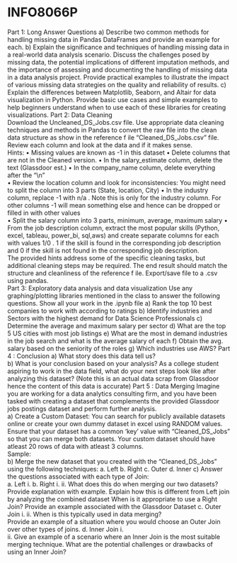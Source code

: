 # INFO8066P
Part 1: Long Answer Questions 
a) Describe two common methods for handling missing data in Pandas DataFrames and 
provide an example for each. 
b) Explain the significance and techniques of handling missing data in a real-world data 
analysis scenario. Discuss the challenges posed by missing data, the potential implications 
of different imputation methods, and the importance of assessing and documenting the 
handling of missing data in a data analysis project. Provide practical examples to illustrate 
the impact of various missing data strategies on the quality and reliability of results. 
c) Explain the differences between Matplotlib, Seaborn, and Altair for data visualization in 
Python. Provide basic use cases and simple examples to help beginners understand when 
to use each of these libraries for creating visualizations. 
Part 2: Data Cleaning  
Download the Uncleaned_DS_Jobs.csv file. Use appropriate data cleaning techniques and 
methods in Pandas to convert the raw file into the clean data structure as show in the reference 
f
 ile “Cleaned_DS_Jobs.csv” file.  Review each column and look at the data and if it makes sense.  
Hints: 
• Missing values are known as -1 in this dataset 
• Delete columns that are not in the Cleaned version. 
• In the salary_estimate column, delete the text (Glassdoor est.) 
• In the company_name column, delete everything after the “\n”  
• Review the location column and look for inconsistencies: You might need to split the 
column into 3 parts (State, location, City) 
• In the industry column, replace -1 with n/a . Note this is only for the industry column. For 
other columns -1 will mean something else and hence can be dropped or filled in with 
other values  
• Split the salary column into 3 parts, minimum, average, maximum salary 
• From the job description column, extract the most popular skills (Python, excel, tableau, 
power_bi, sql,aws) and create separate columns for each with values 1/0 . 1 if the skill is 
found in the corresponding job description and 0 if the skill is not found in the 
corresponding job description.  
The provided hints address some of the specific cleaning tasks, but additional cleaning steps 
may be required. The end result should match the structure and cleanliness of the reference 
f
 ile. 
Export/save file to a .csv using pandas.  
Part 3: Exploratory data analysis and data visualization 
Use any graphing/plotting libraries mentioned in the class to answer the following questions. 
Show all your work in the .ipynb file 
a) Rank the top 10 best companies to work with according to ratings 
b) Identify industries and Sectors with the highest demand for Data Science Professionals 
c) Determine the average and maximum salary per sector 
d) What are the top 5 US cities with most job listings 
e) What are the most in demand industries in the job search and what is the average salary 
of each 
f) 
Obtain the avg. salary based on the seniority of the roles 
g) Which industries use AWS? 
Part 4 : Conclusion 
a) What story does this data tell us?  
b) What is your conclusion based on your analysis? As a college student aspiring to work in 
the data field, what do your next steps look like after analyzing this dataset? (Note this is 
an actual data scrap from Glassdoor hence the content of this data is accurate) 
Part 5 : Data Merging 
Imagine you are working for a data analytics consulting firm, and you have been tasked with 
creating a dataset that complements the provided Glassdoor jobs postings dataset and perform 
further analysis.  
a) Create a Custom Dataset: You can search for publicly available datasets online or create 
your own dummy dataset in excel using RANDOM values. Ensure that your dataset has a 
common ‘key’ value with “Cleaned_DS_Jobs” so that you can merge both datasets. Your 
custom dataset should have atleast 20 rows of data with atleast 3 columns.  
Sample:  
b) Merge the new dataset that you created with the “Cleaned_DS_Jobs” using the following 
techniques: 
a. Left 
b. Right 
c. Outer 
d. Inner 
c) Answer the questions associated with each type of Join:  
a. Left 
i. 
b. Right 
i. 
ii. 
What does this do when merging our two datasets? Provide explanation 
with example. 
Explain how this is different from Left join by analyzing the combined 
dataset 
When is it appropriate to use a Right Join? Provide an example associated 
with the Glassdoor Dataset 
c. Outer Join 
i. 
ii. 
When is this typically used in data merging?  
Provide an example of a situation where you would choose an Outer Join 
over other types of joins. 
d. Inner Join 
i.  
ii. 
Give an example of a scenario where an Inner Join is the most suitable 
merging technique. 
What are the potential challenges or drawbacks of using an Inner Join?
